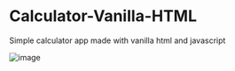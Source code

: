 # Calculator-Vanilla-HTML
Simple calculator app made with vanilla html and javascript

![image](https://user-images.githubusercontent.com/54620463/189462910-7097e18d-6d25-480e-93ae-51c52da7343b.png)
